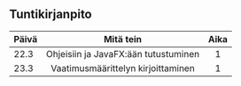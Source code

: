 ## Tuntikirjanpito

|Päivä|Mitä tein|Aika|
|-----|:-------:|:--:|
|22.3|Ohjeisiin ja JavaFX:ään tutustuminen|1|
|23.3|Vaatimusmäärittelyn kirjoittaminen|1|
